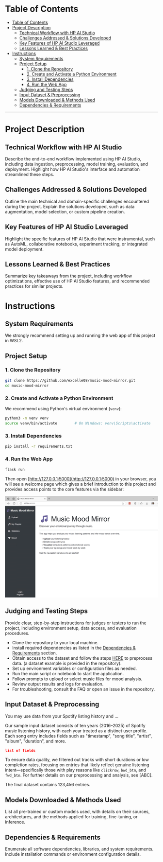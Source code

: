 # Table of Contents

- [Table of Contents](#table-of-contents)
- [Project Description](#project-description)
  - [Technical Workflow with HP AI Studio](#technical-workflow-with-hp-ai-studio)
  - [Challenges Addressed \& Solutions Developed](#challenges-addressed--solutions-developed)
  - [Key Features of HP AI Studio Leveraged](#key-features-of-hp-ai-studio-leveraged)
  - [Lessons Learned \& Best Practices](#lessons-learned--best-practices)
- [Instructions](#instructions)
  - [System Requirements](#system-requirements)
  - [Project Setup](#project-setup)
    - [1. Clone the Repository](#1-clone-the-repository)
    - [2. Create and Activate a Python Environment](#2-create-and-activate-a-python-environment)
    - [3. Install Dependencies](#3-install-dependencies)
    - [4. Run the Web App](#4-run-the-web-app)
  - [Judging and Testing Steps](#judging-and-testing-steps)
  - [Input Dataset \& Preprocessing](#input-dataset--preprocessing)
  - [Models Downloaded \& Methods Used](#models-downloaded--methods-used)
  - [Dependencies \& Requirements](#dependencies--requirements)

---

# Project Description

## Technical Workflow with HP AI Studio
Describe the end-to-end workflow implemented using HP AI Studio, including data ingestion, preprocessing, model training, evaluation, and deployment. Highlight how HP AI Studio's interface and automation streamlined these steps.

## Challenges Addressed & Solutions Developed
Outline the main technical and domain-specific challenges encountered during the project. Explain the solutions developed, such as data augmentation, model selection, or custom pipeline creation.

## Key Features of HP AI Studio Leveraged
Highlight the specific features of HP AI Studio that were instrumental, such as AutoML, collaborative notebooks, experiment tracking, or integrated model deployment.

## Lessons Learned & Best Practices
Summarize key takeaways from the project, including workflow optimizations, effective use of HP AI Studio features, and recommended practices for similar projects.

# Instructions

## System Requirements

We strongly recommend setting up and running the web app of this project
in WSL2.

## Project Setup

### 1. Clone the Repository

```bash
git clone https://github.com/excelle08/music-mood-mirror.git
cd music-mood-mirror
```

### 2. Create and Activate a Python Environment

We recommend using Python's virtual environment (`venv`):

```bash
python3 -m venv venv
source venv/bin/activate        # On Windows: venv\Scripts\activate
```

### 3. Install Dependencies

```bash
pip install -r requirements.txt
```

### 4. Run the Web App

```bash
flask run
```

Then open [http://127.0.0.1:5000](http://127.0.0.1:5000) in your browser, you
will see a welcome page which gives a brief introduction to this project and
provides access points to the core features via the sidebar:

![WelcomePage](figures/welcome_page.png)

## Judging and Testing Steps
Provide clear, step-by-step instructions for judges or testers to run the project, including environment setup, data access, and evaluation procedures.
- Clone the repository to your local machine.
- Install required dependencies as listed in the [Dependencies & Requirements](#dependencies--requirements) section.
- Obtain access to the dataset and follow the steps [HERE](#input-dataset--preprocessing) to preprocess data. (a dataset example is provided in the repository). 
- Set up environment variables or configuration files as needed.
- Run the main script or notebook to start the application.
- Follow prompts to upload or select music files for mood analysis.
- Review output results and logs for evaluation.
- For troubleshooting, consult the FAQ or open an issue in the repository.

## Input Dataset & Preprocessing
You may use data from your Spotify listing history and ... 
<!-- any pre-filtering you've done -->
Our sample input dataset consists of ten years (2016–2025) of Spotify music listening history, with each year treated as a distinct user profile. Each song entry includes fields such as "timestamp", "song title", "artist", "album", "duration", and more. 

```json
list of fields
```

To ensure data quality, we filtered out tracks with short durations or low completion rates, focusing on entries that likely reflect genuine listening intent—specifically those with play reasons like `clickrow`, `bwd_btn`, and `fwd_btn`. For further details on our preprocessing and analysis, see [ABC]. <!-- the pointer to excel files -->

The final dataset contains 123,456 entries.
<!-- write more here -->

## Models Downloaded & Methods Used
List all pre-trained or custom models used, with details on their sources, architectures, and the methods applied for training, fine-tuning, or inference.

## Dependencies & Requirements
Enumerate all software dependencies, libraries, and system requirements. Include installation commands or environment configuration details.